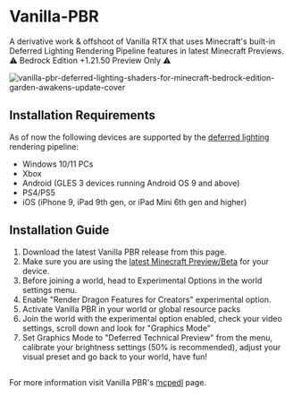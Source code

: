 # Vanilla-PBR

A derivative work & offshoot of Vanilla RTX that uses Minecraft's built-in Deferred Lighting Rendering Pipeline features in latest Minecraft Previews.  
⚠️ Bedrock Edition +1.21.50 Preview Only ⚠️

![vanilla-pbr-deferred-lighting-shaders-for-minecraft-bedrock-edition-garden-awakens-update-cover](https://github.com/user-attachments/assets/9c960d2b-44d8-4100-b5bd-71a2ef8ff85c)

## Installation Requirements
As of now the following devices are supported by the [deferred lighting]((https://learn.microsoft.com/en-us/minecraft/creator/documents/deferredlighting/gettingstarteddeferredlighting)) rendering pipeline:
- Windows 10/11 PCs
- Xbox
- Android (GLES 3 devices running Android OS 9 and above)
- PS4/PS5
- iOS (iPhone 9, iPad 9th gen, or iPad Mini 6th gen and higher)

## Installation Guide
1. Download the latest Vanilla PBR release from this page.
2. Make sure you are using the [latest Minecraft Preview/Beta](https://help.minecraft.net/hc/en-us/articles/4423653831821-How-to-Install-Minecraft-Preview) for your device.
3. Before joining a world, head to Experimental Options in the world settings menu.
4. Enable "Render Dragon Features for Creators" experimental option.
5. Activate Vanilla PBR in your world or global resource packs
6. Join the world with the experimental option enabled, check your video settings, scroll down and look for "Graphics Mode"
7. Set Graphics Mode to "Deferred Technical Preview" from the menu, calibrate your brightness settings (50% is recommended), adjust your visual preset and go back to your world, have fun!

##
For more information visit Vanilla PBR's [mcpedl](https://mcpedl.com/vanilla-pbr) page.  


